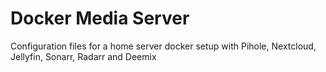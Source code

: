 # Docker Media Server
Configuration files for a home server docker setup with Pihole, Nextcloud, Jellyfin, Sonarr, Radarr and Deemix
